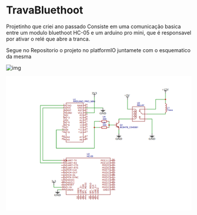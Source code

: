 # TravaBluethoot

Projetinho que criei ano passado
Consiste em uma comunicação basica entre um modulo bluethoot HC-05 e um arduino pro mini, que é responsavel por ativar o relé que abre a tranca.

Segue no Repositorio o projeto no platformIO juntamete com o esquematico da mesma

![img](ImagemPlaca.png)

![img](Schematic.png)
